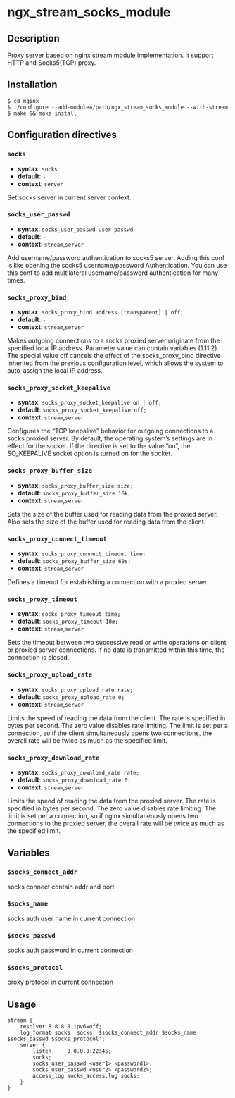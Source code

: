 # ngx_stream_socks_module
## Description
Proxy server based on nginx stream module implementation. It support HTTP and Socks5(TCP) proxy.


## Installation

```
$ cd nginx 
$ ./configure --add-module=/path/ngx_stream_socks_module --with-stream
$ make && make install
```

## Configuration directives

### `socks`

- **syntax**: `socks`
- **default**: `-`
- **context**: `server`

Set socks server in current server context.

### `socks_user_passwd`

- **syntax**: `socks_user_passwd user passwd`
- **default**: `-`
- **context**: `stream`,`server`

Add username/password authentication to socks5 server. Adding this conf is like opening the socks5 username/password Authentication. You can use this conf to add multilateral username/password authentication for many times.

### `socks_proxy_bind`

- **syntax**: `socks_proxy_bind address [transparent] | off;`
- **default**: `-`
- **context**: `stream`,`server`

Makes outgoing connections to a socks proxied server originate from the specified local IP address. Parameter value can contain variables (1.11.2). The special value off cancels the effect of the socks_proxy_bind directive inherited from the previous configuration level, which allows the system to auto-assign the local IP address.

### `socks_proxy_socket_keepalive`

- **syntax**: `socks_proxy_socket_keepalive on | off;`
- **default**: `socks_proxy_socket_keepalive off;`
- **context**: `stream`,`server`

Configures the “TCP keepalive” behavior for outgoing connections to a socks proxied server. By default, the operating system’s settings are in effect for the socket. If the directive is set to the value “on”, the SO_KEEPALIVE socket option is turned on for the socket.

### `socks_proxy_buffer_size`

- **syntax**: `socks_proxy_buffer_size size;`
- **default**: `socks_proxy_buffer_size 16k;`
- **context**: `stream`,`server`

Sets the size of the buffer used for reading data from the proxied server. Also sets the size of the buffer used for reading data from the client.

### `socks_proxy_connect_timeout`

- **syntax**: `socks_proxy_connect_timeout time;`
- **default**: `socks_proxy_buffer_size 60s;`
- **context**: `stream`,`server`

Defines a timeout for establishing a connection with a proxied server.

### `socks_proxy_timeout`

- **syntax**: `socks_proxy_timeout time;`
- **default**: `socks_proxy_timeout 10m;`
- **context**: `stream`,`server`

Sets the timeout between two successive read or write operations on client or proxied server connections. If no data is transmitted within this time, the connection is closed.

### `socks_proxy_upload_rate`

- **syntax**: `socks_proxy_upload_rate rate;`
- **default**: `socks_proxy_upload_rate 0;`
- **context**: `stream`,`server`

Limits the speed of reading the data from the client. The rate is specified in bytes per second. The zero value disables rate limiting. The limit is set per a connection, so if the client simultaneously opens two connections, the overall rate will be twice as much as the specified limit.

### `socks_proxy_download_rate`

- **syntax**: `socks_proxy_download_rate rate;`
- **default**: `socks_proxy_download_rate 0;`
- **context**: `stream`,`server`

Limits the speed of reading the data from the proxied server. The rate is specified in bytes per second. The zero value disables rate limiting. The limit is set per a connection, so if nginx simultaneously opens two connections to the proxied server, the overall rate will be twice as much as the specified limit.

## Variables

### `$socks_connect_addr`
socks connect contain addr and port

### `$socks_name`
socks auth user name in current connection

### `$socks_passwd`
socks auth password in current connection

### `$socks_protocol`
proxy protocol in current connection

## Usage
```
stream {
    resolver 8.8.8.8 ipv6=off;
    log_format socks 'socks: $socks_connect_addr $socks_name $socks_passwd $socks_protocol';
    server {         
        listen     0.0.0.0:22345;
        socks;
        socks_user_passwd <user1> <password1>;
        socks_user_passwd <user2> <password2>;
        access_log socks_access.log socks;
    }
}
```



